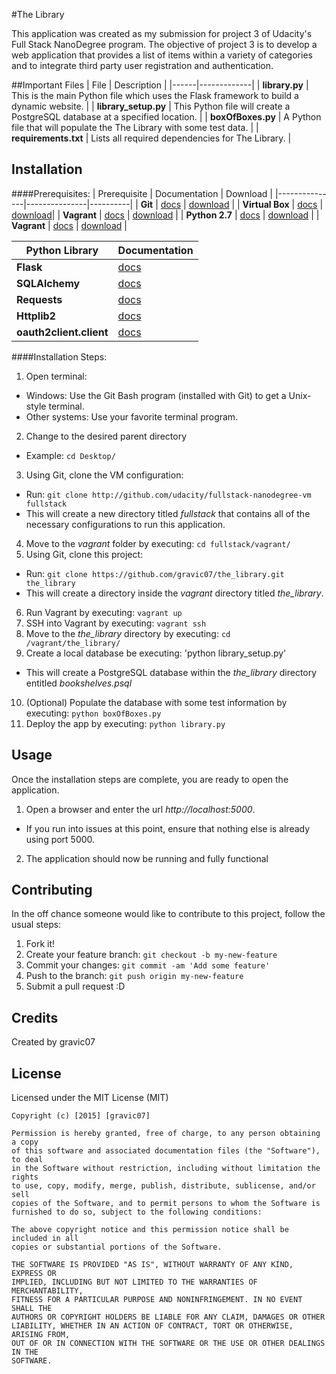 #The Library


This application was created as my submission for project 3 of Udacity's Full Stack NanoDegree program.  The objective of project 3 is to develop a web application that provides a list of items within a variety of categories and to integrate third party user registration and authentication.


##Important Files
| File | Description |
|------|-------------|
| **library.py** | This is the main Python file which uses the Flask framework to build a dynamic website. |
| **library_setup.py** | This Python file will create a PostgreSQL database at a specified location. |
| **boxOfBoxes.py** | A Python file that will populate the The Library with some test data. |
| **requirements.txt** | Lists all required dependencies for The Library. |


## Installation
####Prerequisites:
| Prerequisite | Documentation | Download |
|---------------|---------------|----------|
| **Git** | [docs](https://git-scm.com/doc) | [download](http://git-scm.com/downloads) |
| **Virtual Box** | [docs](https://www.virtualbox.org/wiki/Documentation) | [download](https://www.virtualbox.org/wiki/Downloads)|
| **Vagrant** | [docs](https://docs.vagrantup.com/v2/) | [download](https://www.vagrantup.com/downloads)       |
| **Python 2.7** | [docs](https://docs.python.org/2.7/) | [download](https://www.python.org/downloads/) |
| **Vagrant** | [docs](https://docs.vagrantup.com/v2/) | [download](https://www.vagrantup.com/downloads) |

| Python Library | Documentation |
|----------------|---------------|
| **Flask** | [docs](http://flask.pocoo.org/docs/0.10/) |
| **SQLAlchemy** | [docs](http://docs.sqlalchemy.org/en/rel_1_0/) |
| **Requests** | [docs](http://docs.python-requests.org/en/latest/) |
| **Httplib2** | [docs](https://github.com/jcgregorio/httplib2) |
| **oauth2client.client** | [docs](https://developers.google.com/api-client-library/python/guide/aaa_oauth) |


####Installation Steps:
1. Open terminal:
  - Windows: Use the Git Bash program (installed with Git) to get a Unix-style terminal.
  - Other systems: Use your favorite terminal program.
2. Change to the desired parent directory
  - Example: `cd Desktop/`
3. Using Git, clone the VM configuration:
  - Run: `git clone http://github.com/udacity/fullstack-nanodegree-vm fullstack`
  - This will create a new directory titled *fullstack* that contains all of the necessary configurations to run this application.
4. Move to the *vagrant* folder by executing: `cd fullstack/vagrant/`
5. Using Git, clone this project:
  - Run: `git clone https://github.com/gravic07/the_library.git the_library`
  - This will create a directory inside the *vagrant* directory titled *the_library*.
6. Run Vagrant by executing: `vagrant up`
7. SSH into Vagrant by executing: `vagrant ssh`
8. Move to the *the_library* directory by executing: `cd /vagrant/the_library/`
9. Create a local database be executing: 'python library_setup.py'
  - This will create a PostgreSQL database within the *the_library* directory entitled *bookshelves.psql*
10. (Optional) Populate the database with some test information by executing: `python boxOfBoxes.py`
11. Deploy the app by executing: `python library.py`


## Usage
Once the installation steps are complete, you are ready to open the application.

1. Open a browser and enter the url *http://localhost:5000*.
  - If you run into issues at this point, ensure that nothing else is already using port 5000.
2. The application should now be running and fully functional


## Contributing
In the off chance someone would like to contribute to this project, follow the usual steps:

1. Fork it!
2. Create your feature branch: `git checkout -b my-new-feature`
3. Commit your changes: `git commit -am 'Add some feature'`
4. Push to the branch: `git push origin my-new-feature`
5. Submit a pull request :D


## Credits
Created by gravic07


## License
Licensed under the MIT License (MIT)
```
Copyright (c) [2015] [gravic07]

Permission is hereby granted, free of charge, to any person obtaining a copy
of this software and associated documentation files (the "Software"), to deal
in the Software without restriction, including without limitation the rights
to use, copy, modify, merge, publish, distribute, sublicense, and/or sell
copies of the Software, and to permit persons to whom the Software is
furnished to do so, subject to the following conditions:

The above copyright notice and this permission notice shall be included in all
copies or substantial portions of the Software.

THE SOFTWARE IS PROVIDED "AS IS", WITHOUT WARRANTY OF ANY KIND, EXPRESS OR
IMPLIED, INCLUDING BUT NOT LIMITED TO THE WARRANTIES OF MERCHANTABILITY,
FITNESS FOR A PARTICULAR PURPOSE AND NONINFRINGEMENT. IN NO EVENT SHALL THE
AUTHORS OR COPYRIGHT HOLDERS BE LIABLE FOR ANY CLAIM, DAMAGES OR OTHER
LIABILITY, WHETHER IN AN ACTION OF CONTRACT, TORT OR OTHERWISE, ARISING FROM,
OUT OF OR IN CONNECTION WITH THE SOFTWARE OR THE USE OR OTHER DEALINGS IN THE
SOFTWARE.
```
